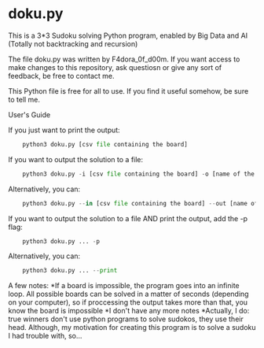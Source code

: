 # doku.py
This is a 3*3 Sudoku solving Python program, enabled by Big Data and AI
    (Totally not backtracking and recursion)

The file doku.py was written by F4dora_0f_d00m.
If you want access to make changes to this repository, ask questiosn or 
give any sort of feedback, be free to contact me.

This Python file is free for all to use. If you find it useful somehow,
be sure to tell me.


User's Guide

If you just want to print the output:
```python
    python3 doku.py [csv file containing the board]
```

If you want to output the solution to a file:
```python
    python3 doku.py -i [csv file containing the board] -o [name of the output file]
```
Alternatively, you can:
```python
    python3 doku.py --in [csv file containing the board] --out [name of the output file]
```

If you want to output the solution to a file AND print the output, add the -p flag:
```python
    python3 doku.py ... -p
```
Alternatively, you can:
```python
    python3 doku.py ... --print
```

A few notes:
    *If a board is impossible, the program goes into an infinite loop. All possible boards
     can be solved in a matter of seconds (depending on your computer), so if proccessing
     the output takes more than that, you know the board is impossible
    *I don't have any more notes
    *Actually, I do: true winners don't use python programs to solve sudokos, they use
     their head. Although, my motivation for creating this program is to solve a sudoku 
     I had trouble with, so... 
